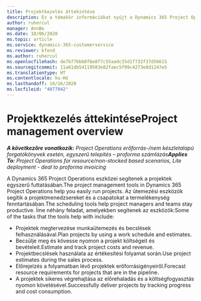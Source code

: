 ```yaml
---
title: Projektkezelés áttekintése
description: Ez a témakör információkat nyújt a Dynamics 365 Project Operations Projektmenedzsment funkciójáról.
author: ruhercul
manager: AnnBe
ms.date: 10/06/2020
ms.topic: article
ms.service: dynamics-365-customerservice
ms.reviewer: kfend
ms.author: ruhercul
ms.openlocfilehash: de7b77bbb0f6e8f7c55aadc35d1f732f37d56615
ms.sourcegitcommit: 11a61db54119503e82faec5f99c4273e8d1247e5
ms.translationtype: HT
ms.contentlocale: hu-HU
ms.lasthandoff: 10/16/2020
ms.locfileid: "4077942"
---
```

# <a name="project-management-overview"></a><span data-ttu-id="5bc2a-103">Projektkezelés áttekintése</span><span class="sxs-lookup"><span data-stu-id="5bc2a-103">Project management overview</span></span>

<span data-ttu-id="5bc2a-104">_**A következőre vonatkozik:** Project Operations erőforrás-/nem készletalapú forgatókönyvek esetén, egyszerű telepítés – proforma számlázás_</span><span class="sxs-lookup"><span data-stu-id="5bc2a-104">_**Applies To:** Project Operations for resource/non-stocked based scenarios, Lite deployment - deal to proforma invoicing_</span></span>

<span data-ttu-id="5bc2a-105">A Dynamics 365 Project Operations eszközei segítenek a projektek egyszerű futtatásában.</span><span class="sxs-lookup"><span data-stu-id="5bc2a-105">The project management tools in Dynamics 365 Project Operations help you easily run projects.</span></span> <span data-ttu-id="5bc2a-106">Az ütemezési eszközök segítik a projektmenedzsereket és a csapatokat a termelékenység fenntartásában.</span><span class="sxs-lookup"><span data-stu-id="5bc2a-106">The scheduling tools help project managers and teams stay productive.</span></span> <span data-ttu-id="5bc2a-107">Íme néhány feladat, amelyekben segítenek az eszközök:</span><span class="sxs-lookup"><span data-stu-id="5bc2a-107">Some of the tasks that the tools help with include:</span></span>

- <span data-ttu-id="5bc2a-108">Projektek megtervezése munkaütemezés és becslések felhasználásával.</span><span class="sxs-lookup"><span data-stu-id="5bc2a-108">Plan projects by using a work schedule and estimates.</span></span>
- <span data-ttu-id="5bc2a-109">Becsülje meg és kövesse nyomon a projekt költségeit és bevételeit.</span><span class="sxs-lookup"><span data-stu-id="5bc2a-109">Estimate and track project costs and revenue.</span></span>
- <span data-ttu-id="5bc2a-110">Projektbecslések használata az értékesítési folyamat során.</span><span class="sxs-lookup"><span data-stu-id="5bc2a-110">Use project estimates during the sales process.</span></span>
- <span data-ttu-id="5bc2a-111">Előrejelzés a folyamatban lévő projektek erőforrásigényeiről.</span><span class="sxs-lookup"><span data-stu-id="5bc2a-111">Forecast resource requirements for projects that are in the pipeline.</span></span>
- <span data-ttu-id="5bc2a-112">A projektek sikeres végrehajtása az előrehaladás és a költségfogyasztás nyomon követésével.</span><span class="sxs-lookup"><span data-stu-id="5bc2a-112">Successfully deliver projects by tracking progress and cost consumption.</span></span>
